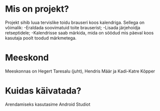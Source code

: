 Mis on projekt?
==================
Projekt sihib luua tervislike toidu brauseri koos kalendriga. Sellega on võimalik:
	-Eraldada soovimatuid toite brauserist;
	-Lisada järjehoidja retseptidele;
	-Kalendrisse saab märkida, mida on söödud mis päeval koos kasutaja poolt toodud märkmetega.

Meeskond
==================
Meeskonnas on Hegert Taresalu (juht), Hendris Määr ja Kadi-Katre Kõpper

Kuidas käivatada?
==================
Arendamiseks kasutasime Android Studiot